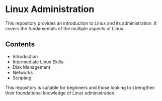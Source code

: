 # Linux Administration

This repository provides an introduction to Linux and its administration. It covers the fundamentals of the multiple aspects of Linux.

## Contents
- Introduction
- Intermediate Linux Skills
- Disk Management
- Networks
- Scripting

This repository is suitable for beginners and those looking to strengthen their foundational knowledge of Linux administration.

